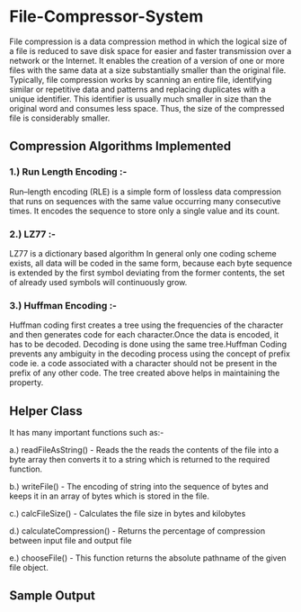 # File-Compressor-System
File compression is a data compression method in which the logical size of a file is reduced to save disk space for easier and faster transmission over a network or the Internet. It enables the creation of a version of one or more files with the same data at a size substantially smaller than the original file. Typically, file compression works by scanning an entire file, identifying similar or repetitive data and patterns and replacing duplicates with a unique identifier. This identifier is usually much smaller in size than the original word and consumes less space. Thus, the size of the compressed file is considerably smaller.

## Compression Algorithms Implemented

### 1.) Run Length Encoding :-
Run–length encoding (RLE) is a simple form of lossless data compression that runs on sequences with the same value occurring many consecutive times. It encodes the sequence to store only a single value and its count.

### 2.) LZ77 :-
LZ77 is a dictionary based algorithm
In general only one coding scheme exists, all data will be coded in the same form, because each byte sequence is extended by the first symbol deviating from the former contents, the set of already used symbols will continuously grow. 

### 3.) Huffman Encoding :-
Huffman coding first creates a tree using the frequencies of the character and then generates code for each character.Once the data is encoded, it has to be decoded. Decoding is done using the same tree.Huffman Coding prevents any ambiguity in the decoding process using the concept of prefix code ie. a code associated with a character should not be present in the prefix of any other code. The tree created above helps in maintaining the property.

## Helper Class

It has many important functions such as:-

a.) readFileAsString() - Reads the the reads the contents of the file into a byte array then converts it to a string which is returned to the required function.

b.) writeFile() - The encoding of string into the sequence of bytes and keeps it in an array of bytes which is stored in the file.

c.) calcFileSize() - Calculates the file size in bytes and kilobytes

d.) calculateCompression() - Returns the percentage of compression between input file and output file

e.) chooseFile() - This function returns the absolute pathname of the given file object.

## Sample Output

